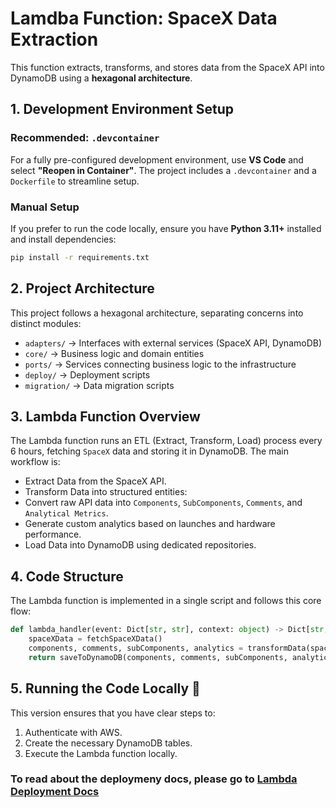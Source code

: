 # Lamdba Function: SpaceX Data Extraction

This function extracts, transforms, and stores data from the SpaceX API into DynamoDB using a **hexagonal architecture**.

## 1. Development Environment Setup

### Recommended: `.devcontainer`
For a fully pre-configured development environment, use **VS Code** and select **"Reopen in Container"**. The project includes a `.devcontainer` and a `Dockerfile` to streamline setup.

### Manual Setup
If you prefer to run the code locally, ensure you have **Python 3.11+** installed and install dependencies:

```sh
pip install -r requirements.txt
```
## 2. Project Architecture
This project follows a hexagonal architecture, separating concerns into distinct modules:

- `adapters/` → Interfaces with external services (SpaceX API, DynamoDB)
- `core/` → Business logic and domain entities
- `ports/` → Services connecting business logic to the infrastructure
- `deploy/` → Deployment scripts
- `migration/` → Data migration scripts

## 3. Lambda Function Overview
The Lambda function runs an ETL (Extract, Transform, Load) process every 6 hours, fetching `SpaceX` data and storing it in DynamoDB. The main workflow is:

- Extract Data from the SpaceX API.
- Transform Data into structured entities:
- Convert raw API data into `Components`, `SubComponents`, `Comments`, and `Analytical Metrics`.
- Generate custom analytics based on launches and hardware performance.
- Load Data into DynamoDB using dedicated repositories.

## 4. Code Structure
The Lambda function is implemented in a single script and follows this core flow:

```python
def lambda_handler(event: Dict[str, str], context: object) -> Dict[str, str | int]:
    spaceXData = fetchSpaceXData()
    components, comments, subComponents, analytics = transformData(spaceXData)
    return saveToDynamoDB(components, comments, subComponents, analytics)
```

## 5. Running the Code Locally 🏃




This version ensures that you have clear steps to:
1. Authenticate with AWS.
2. Create the necessary DynamoDB tables.
3. Execute the Lambda function locally.

### To read about the deploymeny docs, please go to [Lambda Deployment Docs](deploy/README.md)

